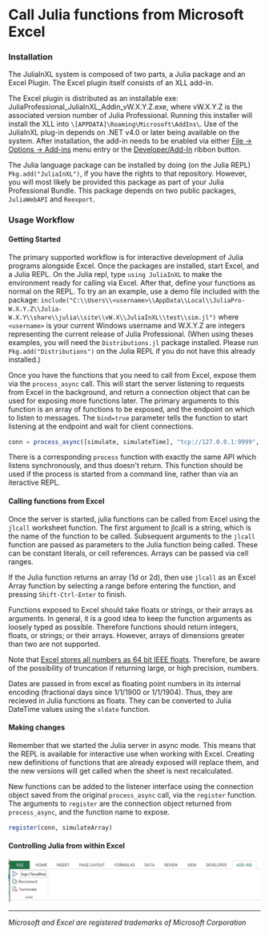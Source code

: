 # Call Julia functions from Microsoft Excel

### Installation

The JuliaInXL system is composed of two parts, a Julia package and an Excel Plugin. The Excel plugin itself consists of an XLL add-in. 

The Excel plugin is distributed as an installable exe: JuliaProfessional_JuliaInXL_Addin_vW.X.Y.Z.exe, where vW.X.Y.Z is the associated version number of Julia Professional.  Running this installer will install the XLL into `\[APPDATA]\Roaming\Microsoft\AddIns\`.  Use of the JuliaInXL plug-in depends on .NET v4.0 or later being available on the system.  After installation, the add-in needs to be enabled via either [File -> Options -> Add-ins](https://support.office.com/en-us/article/View-manage-and-install-add-ins-in-Office-programs-16278816-1948-4028-91E5-76DCA5380F8D) menu entry or the [Developer/Add-In](https://msdn.microsoft.com/en-us/library/bb608625.aspx) ribbon button.

The Julia language package can be installed by doing (on the Julia REPL) `Pkg.add("JuliaInXL")`, if you have the rights to that repository.  However, you will most likely be provided this package as part of your Julia Professional Bundle. This package depends on two public packages, `JuliaWebAPI` and `Reexport`. 

### Usage Workflow

#### Getting Started
The primary supported workflow is for interactive development of Julia programs alongside Excel. Once the packages are installed, start Excel, and a Julia REPL. On the Julia repl, type `using JuliaInXL` to make the environment ready for calling via Excel. After that, define your functions as normal on the REPL. To try an an example, use a demo file included with the package: `include("C:\\Users\\<username>\\AppData\\Local\\JuliaPro-W.X.Y.Z\\Julia-W.X.Y\\share\\julia\\site\\vW.X\\JuliaInXL\\test\\sim.jl")` where `<username>` is your current Windows username and W.X.Y.Z are integers representing the current release of Julia Professional. (When using theses examples, you will need the `Distributions.jl` package installed. Please run `Pkg.add("Distributions")` on the Julia REPL if you do not have this already installed.)

Once you have the functions that you need to call from Excel, expose them via the `process_async` call. This will start the server listening to requests from Excel in the background, and return a connection object that can be used for exposing more functions later. The primary arguments to this function is an array of functions to be exposed, and the endpoint on which to listen to messages. The `bind=true` parameter tells the function to start listening at the endpoint and wait for client connections. 

```julia
conn = process_async([simulate, simulateTime], "tcp://127.0.0.1:9999", bind=true)
```

There is a corresponding `process` function with exactly the same API which listens synchronously, and thus doesn't return. This function should be used if the process is started from a command line, rather than via an iteractive REPL. 

#### Calling functions from Excel

Once the server is started, julia functions can be called from Excel using the `jlcall` worksheet function. The first argument to jlcall is a string, which is the name of the function to be called. Subsequent arguments to the `jlcall` function are passed as parameters to the Julia function being called. These can be constant literals, or cell references. Arrays can be passed via cell ranges. 

If the Julia function returns an array (1d or 2d), then use `jlcall` as an Excel Array function by selecting a range before entering the function, and pressing `Shift-Ctrl-Enter` to finish.

Functions exposed to Excel should take floats or strings, or their arrays as arguments. In general, it is a good idea to keep the function arguments as loosely typed as possible. Therefore functions should return integers, floats, or strings; or their arrays. However, arrays of dimensions greater than two are not supported. 

Note that [Excel stores all numbers as 64 bit IEEE floats](https://support.microsoft.com/en-us/kb/78113). Therefore, be aware of the possibility of truncation if returning large, or high precision, numbers. 

Dates are passed in from excel as floating point numbers in its internal encoding (fractional days since 1/1/1900 or 1/1/1904). Thus, they are recieved in Julia functions as floats. They can be converted to Julia DateTime values using the `xldate` function. 

#### Making changes

Remember that we started the Julia server in async mode. This means that the REPL is available for interactive use when working with Excel. Creating new definitions of functions that are already exposed will replace them, and the new versions will get called when the sheet is next recalculated. 

New functions can be added to the listener interface using the connection object saved from the original `process_async` call, via the `register` function. The arguments to `register` are the connection object returned from `process_async`, and the function name to expose. 

```julia
register(conn, simulateArray)
```
#### Controlling Julia from within Excel
![Ribbon](https://raw.githubusercontent.com/JuliaComputing/JuliaInXL/master/docs/addin-ribbon.png?token=AAXIJjVyMx7f5eYINZh9p0OAMleG68Luks5WmFXAwA%3D%3D)

----
_Microsoft and Excel are registered trademarks of Microsoft Corporation_

